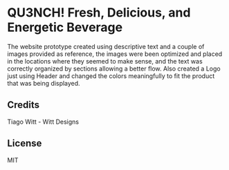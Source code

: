 # QU3NCH! Fresh, Delicious, and Energetic Beverage 

The website prototype created using descriptive text and a couple of images provided as reference, the images were been optimized and placed in the locations where they seemed to make sense, and the text was correctly organized by sections allowing a better flow.
Also created a Logo just using Header and changed the colors meaningfully to fit the product that was being displayed.



## Credits

Tiago Witt - Witt Designs

## License

MIT